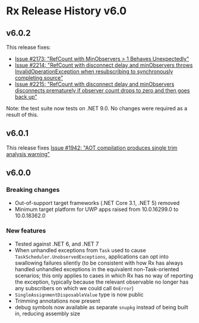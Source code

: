 # Rx Release History v6.0

## v6.0.2

This release fixes:

* [Issue #2173: "RefCount with MinObservers > 1 Behaves Unexpectedly"](https://github.com/dotnet/reactive/issues/2173)
* [Issue #2214: "RefCount with disconnect delay and minObservers throws InvalidOperationException when resubscribing to synchronously completing source"](https://github.com/dotnet/reactive/issues/2214)
* [Issue #2215: "RefCount with disconnect delay and minObservers disconnects prematurely if observer count drops to zero and then goes back up"](https://github.com/dotnet/reactive/issues/2215)

Note: the test suite now tests on .NET 9.0. No changes were required as a result of this.

## v6.0.1

This release fixes [Issue #1942: "AOT compilation produces single trim analysis warning"](https://github.com/dotnet/reactive/issues/1942)

## v6.0.0

### Breaking changes

* Out-of-support target frameworks (.NET Core 3.1, .NET 5) removed
* Minimum target platform for UWP apps raised from 10.0.16299.0 to 10.0.18362.0

### New features

* Tested against .NET 6, and .NET 7
* When unhandled exceptions from `Task` used to cause `TaskScheduler.UnobservedExceptions`, applications can opt into swallowing failures silently (to be consistent with how Rx has always handled unhandled exceptions in the equivalent non-Task-oriented scenarios; this only applies to cases in which Rx has no way of reporting the exception, typically because the relevant observable no longer has any subscribers on which we could call `OnError`)
* `SingleAssignmentDisposableValue` type is now public
* Trimming annotations now present
* debug symbols now available as separate `snupkg` instead of being built in, reducing assembly size
